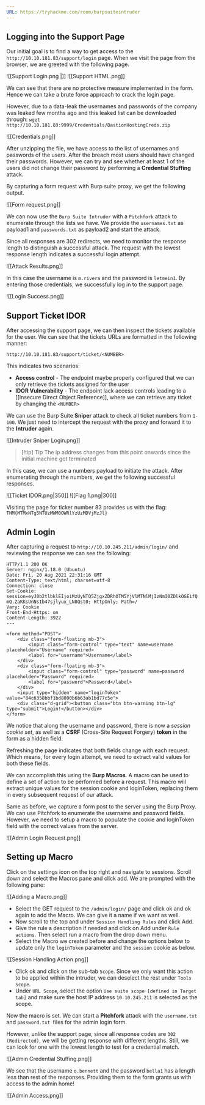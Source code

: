 ```yaml
---
URL: https://tryhackme.com/room/burpsuiteintruder
---
```

## Logging into the Support Page

Our initial goal is to find a way to get access to the `http://10.10.181.83/support/login` page. When we visit the page from the browser, we are greeted with the following page. 

![[Support Login.png |]]
![[Support HTML.png]]

We can see that there are no protective measure implemented in the form. Hence we can take a brute force approach to crack the login page.

However, due to a data-leak the usernames and passwords of the company was leaked few months ago and this leaked list can be downloaded through:
`wget http://10.10.181.83:9999/Credentials/BastionHostingCreds.zip`

![[Credentials.png]]

After unzipping the file, we have access to the list of usernames and passwords of the users. After the breach most users should have changed their passwords. However, we can try and see whether at least 1 of the users did not change their password by performing a **Credential Stuffing** attack.

By capturing a form request with Burp suite proxy, we get the following output. 

![[Form request.png]]

We can now use the `Burp Suite Intruder` with a `Pitchfork` attack to enumerate through the lists we have. We provide the `usernames.txt` as payload1 and `passwords.txt` as payload2 and start the attack.

Since all responses are 302 redirects, we need to monitor the response length to distinguish a successful attack. The request with the lowest response length indicates a successful login attempt. 

![[Attack Results.png]]

In this case the username is `m.rivera` and the password is `letmein1`. By entering those credentials, we successfully log in to the support page.

![[Login Success.png]]

## Support Ticket IDOR

After accessing the support page, we can then inspect the tickets available for the user. We can see that the tickets URLs are formatted in the following manner:

`http://10.10.181.83/support/ticket/<NUMBER>`

This indicates two scenarios:

- **Access control** - The endpoint maybe properly configured that we can only retrieve the tickets assigned for the user
- **IDOR Vulnerability** - The endpoint lack access controls leading to a [[Insecure Direct Object Reference]], where we can retrieve any ticket by changing the `<NUMBER>`

We can use the Burp Suite **Sniper** attack to check all ticket numbers from `1-100`. We just need to intercept the request with the proxy and forward it to the **Intruder** again.

![[Intruder Sniper Login.png]]

> [!tip] Tip
> The ip address changes from this point onwards since the initial machine got terminated

In this case, we can use a numbers payload to initiate the attack. After enumerating through the numbers, we get the following successful responses. 

![[Ticket IDOR.png|350]] ![[Flag 1.png|300]]

Visiting the page for ticker number 83 provides us with the flag: `THM{MTMxNTg5NTUzMWM0OWRlYzUzMDVjMzJl}` 

## Admin Login

After capturing a request to `http://10.10.245.211/admin/login/` and reviewing the response we can see the following:

```HTTP
HTTP/1.1 200 OK
Server: nginx/1.18.0 (Ubuntu)
Date: Fri, 20 Aug 2021 22:31:16 GMT
Content-Type: text/html; charset=utf-8
Connection: close
Set-Cookie: session=eyJ0b2tlbklEIjoiMzUyNTQ5ZjgxZDRhOTM5YjVlMTNlMjIzNmI0ZDlkOGEifQ.YSA-mQ.ZaKKsUnNsIb47sjlyux_LN8Qst0; HttpOnly; Path=/
Vary: Cookie
Front-End-Https: on
Content-Length: 3922
---

<form method="POST">
    <div class="form-floating mb-3">
        <input class="form-control" type="text" name=username  placeholder="Username" required>
        <label for="username">Username</label>
    </div>
    <div class="form-floating mb-3">
        <input class="form-control" type="password" name=password  placeholder="Password" required>
        <label for="password">Password</label>
    </div>
    <input type="hidden" name="loginToken" value="84c6358bbf1bd8000b6b63ab1bd77c5e">
    <div class="d-grid"><button class="btn btn-warning btn-lg" type="submit">Login!</button></div>
</form>
```

We notice that along the username and password, there is now a *session cookie set*, as well as a **CSRF** (Cross-Site Request Forgery) **token** in the form as a hidden field.

Refreshing the page indicates that both fields change with each request. Which means, for every login attempt, we need to extract valid values for both these fields.

We can accomplish this using the **Burp Macros**. A macro can be used to define a set of action to be performed before a request. This macro will extract unique values for the session cookie and loginToken, replacing them in every subsequent request of our attack.

Same as before, we capture a form post to the server using the Burp Proxy. We can use Pitchfork to enumerate the username and password fields. However, we need to setup a macro to populate the cookie and loginToken field with the correct values from the server.

![[Admin Login Request.png]]

## Setting up Macro

Click on the settings icon on the top right and navigate to sessions. Scroll down and select the Macros pane and click add. We are prompted with the following pane:

![[Adding a Macro.png]]

- Select the GET request to the `/admin/login/` page and click ok and ok again to add the Macro. We can give it a name if we want as well.
- Now scroll to the top and under `Session Handling Rules` and click Add.
- Give the rule a description if needed and click on Add under `Rule actions`. Then select run a macro from the drop down menu.
- Select the Macro we created before and change the options below to update only the `loginToken` parameter and the `session` cookie as below.

![[Session Handling Action.png]]

- Click ok and click on the sub-tab `Scope`. Since we only want this action to be applied within the intruder, we can deselect the rest under `Tools Scope`.
- Under `URL Scope`, select the option `Use suite scope [defined in Target tab]` and make sure the host IP address `10.10.245.211` is selected as the scope.

Now the macro is set. We can start a **Pitchfork** attack with the `username.txt` and `password.txt `files for the admin login form.

However, unlike the support page, since all response codes are `302 (Redirected)`, we will be getting response with different lengths. Still, we can look for one with the lowest length to test for a credential match.

![[Admin Credential Stuffing.png]]

We see that the username `o.bennett` and the password `bella1` has a length less than rest of the responses. Providing them to the form grants us with access to the admin home!

![[Admin Access.png]]
